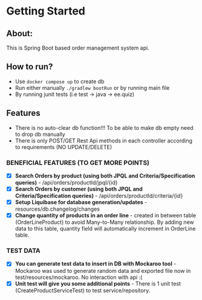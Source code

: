 # Getting Started

## About:
This is Spring Boot based order management system api.


## How to run?
[//]: # (- Open gradle -> gretty -> appRun or simply ```./gradlew appStart``` or by running junit tests &#40;i.e test -> java -> ee.quiz&#41;)
[//]: # (- Build a project using gradle: ```./gradlew clean build```)
- Use ```docker compose up``` to create db
- Run either manually ```./gradlew bootRun``` or by running main file
- By running junit tests (i.e test -> java -> ee.quiz)
## Features
- There is no auto-clear db function!!! To be able to make db empty need to drop db manually
- There is only POST/GET Rest Api methods in each controller according to requirements (NO UPDATE/DELETE)

### BENEFICIAL FEATURES (TO GET MORE POINTS)
- [x] **Search Orders by product	(using both JPQL and Criteria/Specification queries)** - /api/orders/productId/jpql/{id}
- [x] **Search Orders by customer (using both JPQL and Criteria/Specification queries)** - /api/orders/productId/criteria/{id}
- [x] **Setup Liquibase for database generation/updates** - resources/db.changelog/changes
- [x] **Change quantity of products in an order line** - created in between table (OrderLineProduct) to avoid Many-to-Many relationship. By adding new data to this table, quantity field will automatically increment in OrderLine table.

### TEST DATA
- [x] **You can generate test data to insert in DB with Mockaroo tool** - Mockaroo was used to generate random data and exported file now in test/resources/mockaroo. No interaction with api :(
- [x] **Unit test will give you some additional points** - There is 1 unit test (CreateProductServiceTest) to test service/repository.